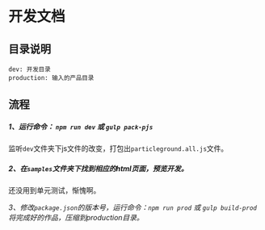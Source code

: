 # 开发文档


## 目录说明

    dev: 开发目录
    production: 输入的产品目录


## 流程

##### 1、运行命令： `npm run dev` 或 `gulp pack-pjs`
监听`dev`文件夹下js文件的改变，打包出`particleground.all.js`文件。

##### 2、在`samples`文件夹下找到相应的html页面，预览开发。
还没用到单元测试，惭愧啊。

*3、修改`package.json`的版本号，运行命令：`npm run prod` 或 `gulp build-prod`
将完成好的作品，压缩到production目录。*

